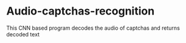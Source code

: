 # Audio-captchas-recognition
This CNN based program decodes the audio of captchas and returns decoded text
